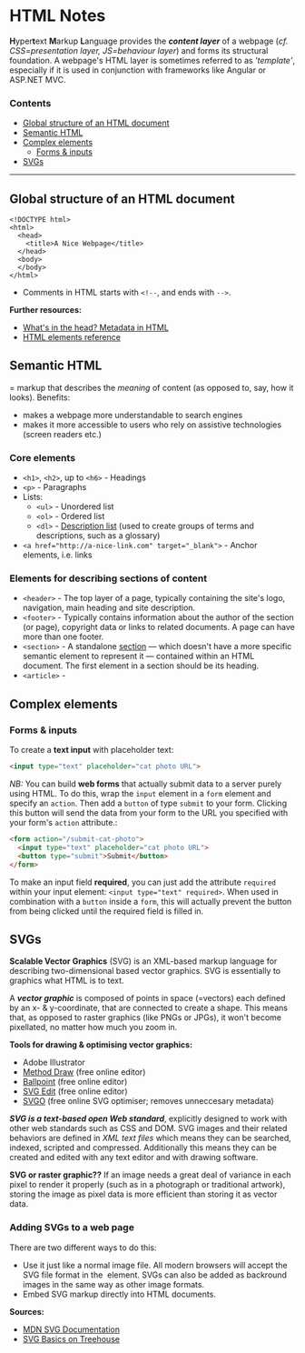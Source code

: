 # HTML Notes
**H**yper**t**ext **M**arkup **L**anguage provides the ***content layer*** of a webpage (*cf. CSS=presentation layer, JS=behaviour layer*) and forms its structural foundation. A webpage's HTML layer is sometimes referred to as *'template'*, especially if it is used in conjunction with frameworks like Angular or ASP.NET MVC.

### Contents
- [Global structure of an HTML document](#global-structure-of-an-HTML-document)
- [Semantic HTML](#semantic-html)
- [Complex elements](#complex-elements)
  - [Forms & inputs](#forms--inputs)
- [SVGs](#svgs)

--------------------------

## Global structure of an HTML document
```
<!DOCTYPE html>
<html>
  <head>
    <title>A Nice Webpage</title>
  </head>
  <body>
  </body>
</html>
```

- Comments in HTML starts with `<!--`, and ends with `-->`.

**Further resources:**
- [What's in the head? Metadata in HTML](https://developer.mozilla.org/en-US/docs/Learn/HTML/Introduction_to_HTML/The_head_metadata_in_HTML)
- [HTML elements reference](https://developer.mozilla.org/en-US/docs/Web/HTML/Element)


## Semantic HTML
= markup that describes the *meaning* of content (as opposed to, say, how it looks). Benefits:
- makes a webpage more understandable to search engines
- makes it more accessible to users who rely on assistive technologies (screen readers etc.)

### Core elements
- `<h1>`, `<h2>`, up to `<h6>` - Headings
- `<p>` - Paragraphs
- Lists:
  - `<ul>` - Unordered list
  - `<ol>` - Ordered list
  - `<dl>` - [Description list](http://html5doctor.com/the-dl-element/) (used to create groups of terms and descriptions, such as a glossary)
- `<a href="http://a-nice-link.com" target="_blank">` - Anchor elements, i.e. links

### Elements for describing sections of content
- `<header>` - The top layer of a page, typically containing the site's logo, navigation, main heading and site description.
- `<footer>` - Typically contains information about the author of the section (or page), copyright data or links to related documents. A page can have more than one footer.
- `<section>` - A standalone [section](https://developer.mozilla.org/en-US/docs/Web/HTML/Element/section) — which doesn't have a more specific semantic element to represent it — contained within an HTML document. The first element in a section should be its heading.
- `<article>` - 


## Complex elements

### Forms & inputs
To create a **text input** with placeholder text:
```html
<input type="text" placeholder="cat photo URL">
```

*NB:* You can build **web forms** that actually submit data to a server purely using HTML. To do this, wrap the `input` element in a `form` element and specify an `action`. Then add a `button` of type `submit` to your form. Clicking this button will send the data from your form to the URL you specified with your form's `action` attribute.:
```html
<form action="/submit-cat-photo">
  <input type="text" placeholder="cat photo URL">
  <button type="submit">Submit</button>
</form>
```

To make an input field **required**, you can just add the attribute `required` within your input element: `<input type="text" required>`. When used in combination with a `button` inside a `form`, this will actually prevent the button from being clicked until the required field is filled in.


## SVGs
**Scalable Vector Graphics** (SVG) is an XML-based markup language for describing two-dimensional based vector graphics. SVG is essentially to graphics what HTML is to text.

A ***vector graphic*** is composed of points in space (=vectors) each defined by an x- & y-coordinate, that are connected to create a shape. This means that, as opposed to raster graphics (like PNGs or JPGs), it won't become pixellated, no matter how much you zoom in.

**Tools for drawing & optimising vector graphics:**
- Adobe Illustrator
- [Method Draw](https://editor.method.ac/) (free online editor)
- [Ballpoint](https://ballpoint.io/) (free online editor)
- [SVG Edit](https://svg-edit.github.io/svgedit/releases/svg-edit-2.8.1/svg-editor.html) (free online editor)
- [SVGO](https://jakearchibald.github.io/svgomg/) (free online SVG optimiser; removes unneccesary metadata)

***SVG is a text-based open Web standard***, explicitly designed to work with other web standards such as CSS and DOM. SVG images and their related behaviors are defined in *XML text files* which means they can be searched, indexed, scripted and compressed. Additionally this means they can be created and edited with any text editor and with drawing software. 

**SVG or raster graphic??**
If an image needs a great deal of variance in each pixel to render it properly (such as in a photograph or traditional artwork), storing the image as pixel data is more efficient than storing it as vector data.

### Adding SVGs to a web page
There are two different ways to do this: 
- Use it just like a normal image file. All modern browsers will accept the SVG file format in the <img> element. SVGs can also be added as backround images in the same way as other image formats.
- Embed SVG markup directly into HTML documents.

**Sources:**
- [MDN SVG Documentation](https://developer.mozilla.org/en-US/docs/Web/SVG)
- [SVG Basics on Treehouse](https://teamtreehouse.com/library/vector-graphics)
